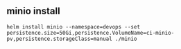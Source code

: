 
## minio install

```
helm install minio --namespace=devops --set persistence.size=50Gi,persistence.VolumeName=ci-minio-pv,persistence.storageClass=manual ./minio  

```
